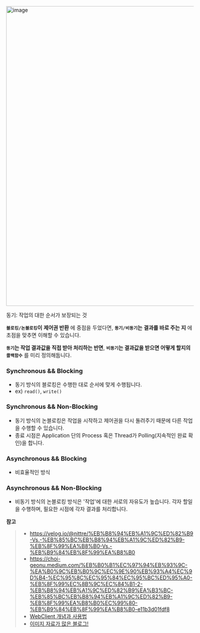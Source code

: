 
<img width="807" alt="image" src="https://github.com/DevKTak/OTL/assets/68748397/5730166e-d6ca-4c98-a8bb-765d9bbe8c72">

동기: 작업의 대한 순서가 보장되는 것

**`블로킹/논블로킹`이** **제어권 반환** 에 중점을 두었다면,
**`동기/비동기`는** **결과를 바로 주는 지** 에 초점을 맞추면 이해할 수 있습니다.

**`동기`는 작업 결과값을 직접 받아 처리하는 반면**, **`비동기`는 결과값을 받으면 어떻게 할지의** **`콜백함수`** 를 미리 정의해둡니다.

### Synchronous && Blocking
- 동기 방식의 블로킹은 수행한 대로 순서에 맞게 수행됩니다.
- ex) `read()`, `write()`

### Synchronous && Non-Blocking
- 동기 방식의 논블로킹은 작업을 시작하고 제어권을 다시 돌려주기 때문에 다른 작업을 수행할 수 있습니다.
- 종료 시점은 Application 단의 Process 혹은 Thread가 Polling(지속적인 완료 확인)을 합니다.

### Asynchronous && Blocking
- 비효율적인 방식

### Asynchronous && Non-Blocking
- 비동기 방식의 논블로킹 방식은 '작업'에 대한 서로의 자유도가 높습니다. 각자 할일을 수행하며,  필요한 시점에 각자 결과를 처리합니다.

**참고**   
> - https://velog.io/@nittre/%EB%B8%94%EB%A1%9C%ED%82%B9-Vs.-%EB%85%BC%EB%B8%94%EB%A1%9C%ED%82%B9-%EB%8F%99%EA%B8%B0-Vs.-%EB%B9%84%EB%8F%99%EA%B8%B0
> - https://choi-geonu.medium.com/%EB%B0%B1%EC%97%94%EB%93%9C-%EA%B0%9C%EB%B0%9C%EC%9E%90%EB%93%A4%EC%9D%B4-%EC%95%8C%EC%95%84%EC%95%BC%ED%95%A0-%EB%8F%99%EC%8B%9C%EC%84%B1-2-%EB%B8%94%EB%A1%9C%ED%82%B9%EA%B3%BC-%EB%85%BC%EB%B8%94%EB%A1%9C%ED%82%B9-%EB%8F%99%EA%B8%B0%EC%99%80-%EB%B9%84%EB%8F%99%EA%B8%B0-e11b3d01fdf8
> - [WebClient 개념과 사용법](https://gngsn.tistory.com/154)
> - [이미지 자료가 많은 블로그!](https://black7375.tistory.com/90#%EB%8F%99%EC%8B%9C%EC%84%B1-/-%EB%B3%91%EB%A0%AC)